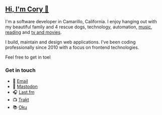 ## [Hi, I'm Cory 👋](https://coryd.dev)

I'm a software developer in Camarillo, California. I enjoy hanging out with my beautiful family and 4 rescue dogs, technology, automation, <a href="https://www.last.fm/user/cdme_" target="_blank" rel="noopener noreferrer">music</a>, <a href="https://oku.club/user/cory" target="_blank" rel="noopener noreferrer">reading</a> and <a href="https://trakt.tv/users/cdransf" target="_blank" rel="noopener noreferrer">tv and movies</a>.

I build, maintain and design web applications. I've been coding professionally since 2010 with a focus on frontend technologies.

Feel free to get in toel
### Get in touch

- 📧 [Email](mailto:cordial.desk8328@coryd.dev)
- 🐘 <a rel="me" href="https://hachyderm.io/@cdme">Mastodon</a>
- 🎧 [Last.fm](https://last.fm/user/cdme_)
- 📺 [Trakt](https://trakt.tv/users/cdransf)
- 📚 [Oku](https://oku.club/user/cory)
